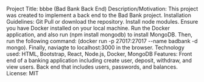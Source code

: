 Project Title: bbbe (Bad Bank Back End)
Description/Motivation: This project was created to implement a back end to the Bad Bank project.
Installation Guidelines: Git Pull or download the repository. Install node modules. Ensure you have Docker installed on your local machine.  Run the Docker application, and also run (npm install mongodb) to install MongoDB. Then, run the following command: (docker run -p 27017:27017 --name badbank -d mongo).  Finally, naviagte to localhost:3000 in the browser.
Technology used: HTML, Bootstrap, React, Node.js, Docker, MongoDB 
Features: Front end of a banking application including create user, deposit, withdraw, and view users.  Back end that includes users, passwords, and balances.
License: MIT
